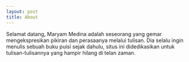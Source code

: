 ```yaml
---
layout: post
title: About
---
```


Selamat datang, Maryam Medina adalah seseorang yang gemar mengekspresikan pikiran dan perasaanya melalui tulisan. Dia selalu ingin menulis sebuah buku puisi sejak dahulu, situs ini didedikasikan untuk tulisan-tulisannya yang hampir hilang di telan zaman.

